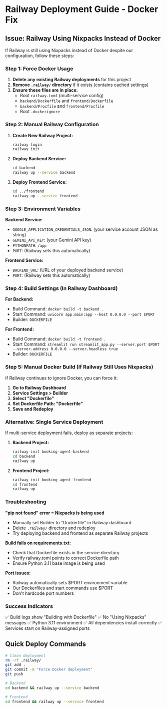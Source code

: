 # Railway Deployment Guide - Docker Fix

## Issue: Railway Using Nixpacks Instead of Docker

If Railway is still using Nixpacks instead of Docker despite our configuration, follow these steps:

### Step 1: Force Docker Usage

1. **Delete any existing Railway deployments** for this project
2. **Remove `.railway/` directory** if it exists (contains cached settings)
3. **Ensure these files are in place:**
   - Root `railway.toml` (multi-service config)
   - `backend/Dockerfile` and `frontend/Dockerfile`
   - `backend/Procfile` and `frontend/Procfile`
   - Root `.dockerignore`

### Step 2: Manual Railway Configuration

1. **Create New Railway Project:**
   ```bash
   railway login
   railway init
   ```

2. **Deploy Backend Service:**
   ```bash
   cd backend
   railway up --service backend
   ```

3. **Deploy Frontend Service:**
   ```bash
   cd ../frontend
   railway up --service frontend
   ```

### Step 3: Environment Variables

**Backend Service:**
- `GOOGLE_APPLICATION_CREDENTIALS_JSON`: (your service account JSON as string)
- `GEMINI_API_KEY`: (your Gemini API key)
- `PYTHONPATH`: `/app`
- `PORT`: (Railway sets this automatically)

**Frontend Service:**
- `BACKEND_URL`: (URL of your deployed backend service)
- `PORT`: (Railway sets this automatically)

### Step 4: Build Settings (In Railway Dashboard)

**For Backend:**
- Build Command: `docker build -t backend .`
- Start Command: `uvicorn app.main:app --host 0.0.0.0 --port $PORT`
- Builder: `DOCKERFILE`

**For Frontend:**
- Build Command: `docker build -t frontend .`
- Start Command: `streamlit run streamlit_app.py --server.port $PORT --server.address 0.0.0.0 --server.headless true`
- Builder: `DOCKERFILE`

### Step 5: Manual Docker Build (If Railway Still Uses Nixpacks)

If Railway continues to ignore Docker, you can force it:

1. **Go to Railway Dashboard**
2. **Service Settings > Builder**
3. **Select "Dockerfile"**
4. **Set Dockerfile Path: "Dockerfile"**
5. **Save and Redeploy**

### Alternative: Single Service Deployment

If multi-service deployment fails, deploy as separate projects:

1. **Backend Project:**
   ```bash
   railway init booking-agent-backend
   cd backend
   railway up
   ```

2. **Frontend Project:**
   ```bash
   railway init booking-agent-frontend
   cd frontend
   railway up
   ```

### Troubleshooting

**"pip not found" error = Nixpacks is being used**
- Manually set Builder to "Dockerfile" in Railway dashboard
- Delete `.railway/` directory and redeploy
- Try deploying backend and frontend as separate Railway projects

**Build fails on requirements.txt:**
- Check that Dockerfile exists in the service directory
- Verify railway.toml points to correct Dockerfile path
- Ensure Python 3.11 base image is being used

**Port issues:**
- Railway automatically sets $PORT environment variable
- Our Dockerfiles and start commands use $PORT
- Don't hardcode port numbers

### Success Indicators

✅ Build logs show "Building with Dockerfile"
✅ No "Using Nixpacks" messages
✅ Python 3.11 environment
✅ All dependencies install correctly
✅ Services start on Railway-assigned ports

## Quick Deploy Commands

```bash
# Clean deployment
rm -rf .railway/
git add .
git commit -m "Force Docker deployment"
git push

# Backend
cd backend && railway up --service backend

# Frontend  
cd frontend && railway up --service frontend
```
